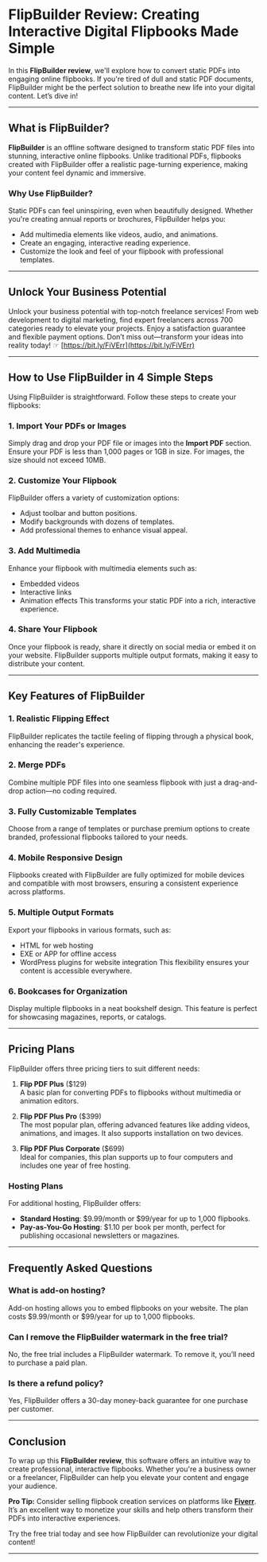 # FlipBuilder Review: Creating Interactive Digital Flipbooks Made Simple

In this **FlipBuilder review**, we'll explore how to convert static PDFs into engaging online flipbooks. If you're tired of dull and static PDF documents, FlipBuilder might be the perfect solution to breathe new life into your digital content. Let’s dive in!

---

## What is FlipBuilder?

**FlipBuilder** is an offline software designed to transform static PDF files into stunning, interactive online flipbooks. Unlike traditional PDFs, flipbooks created with FlipBuilder offer a realistic page-turning experience, making your content feel dynamic and immersive.

### Why Use FlipBuilder?

Static PDFs can feel uninspiring, even when beautifully designed. Whether you're creating annual reports or brochures, FlipBuilder helps you:
- Add multimedia elements like videos, audio, and animations.
- Create an engaging, interactive reading experience.
- Customize the look and feel of your flipbook with professional templates.

---

## Unlock Your Business Potential

Unlock your business potential with top-notch freelance services! From web development to digital marketing, find expert freelancers across 700 categories ready to elevate your projects. Enjoy a satisfaction guarantee and flexible payment options. Don’t miss out—transform your ideas into reality today! ☞ [https://bit.ly/FiVErr](https://bit.ly/FiVErr)

---

## How to Use FlipBuilder in 4 Simple Steps

Using FlipBuilder is straightforward. Follow these steps to create your flipbooks:

### 1. Import Your PDFs or Images
Simply drag and drop your PDF file or images into the **Import PDF** section. Ensure your PDF is less than 1,000 pages or 1GB in size. For images, the size should not exceed 10MB.

### 2. Customize Your Flipbook
FlipBuilder offers a variety of customization options:
- Adjust toolbar and button positions.
- Modify backgrounds with dozens of templates.
- Add professional themes to enhance visual appeal.

### 3. Add Multimedia
Enhance your flipbook with multimedia elements such as:
- Embedded videos
- Interactive links
- Animation effects
This transforms your static PDF into a rich, interactive experience.

### 4. Share Your Flipbook
Once your flipbook is ready, share it directly on social media or embed it on your website. FlipBuilder supports multiple output formats, making it easy to distribute your content.

---

## Key Features of FlipBuilder

### 1. Realistic Flipping Effect
FlipBuilder replicates the tactile feeling of flipping through a physical book, enhancing the reader's experience.

### 2. Merge PDFs
Combine multiple PDF files into one seamless flipbook with just a drag-and-drop action—no coding required.

### 3. Fully Customizable Templates
Choose from a range of templates or purchase premium options to create branded, professional flipbooks tailored to your needs.

### 4. Mobile Responsive Design
Flipbooks created with FlipBuilder are fully optimized for mobile devices and compatible with most browsers, ensuring a consistent experience across platforms.

### 5. Multiple Output Formats
Export your flipbooks in various formats, such as:
- HTML for web hosting
- EXE or APP for offline access
- WordPress plugins for website integration
This flexibility ensures your content is accessible everywhere.

### 6. Bookcases for Organization
Display multiple flipbooks in a neat bookshelf design. This feature is perfect for showcasing magazines, reports, or catalogs.

---

## Pricing Plans

FlipBuilder offers three pricing tiers to suit different needs:

1. **Flip PDF Plus** ($129)  
   A basic plan for converting PDFs to flipbooks without multimedia or animation editors.

2. **Flip PDF Plus Pro** ($399)  
   The most popular plan, offering advanced features like adding videos, animations, and images. It also supports installation on two devices.

3. **Flip PDF Plus Corporate** ($699)  
   Ideal for companies, this plan supports up to four computers and includes one year of free hosting.

### Hosting Plans
For additional hosting, FlipBuilder offers:
- **Standard Hosting**: $9.99/month or $99/year for up to 1,000 flipbooks.
- **Pay-as-You-Go Hosting**: $1.10 per book per month, perfect for publishing occasional newsletters or magazines.

---

## Frequently Asked Questions

### What is add-on hosting?
Add-on hosting allows you to embed flipbooks on your website. The plan costs $9.99/month or $99/year for up to 1,000 flipbooks.

### Can I remove the FlipBuilder watermark in the free trial?
No, the free trial includes a FlipBuilder watermark. To remove it, you’ll need to purchase a paid plan.

### Is there a refund policy?
Yes, FlipBuilder offers a 30-day money-back guarantee for one purchase per customer.

---

## Conclusion

To wrap up this **FlipBuilder review**, this software offers an intuitive way to create professional, interactive flipbooks. Whether you're a business owner or a freelancer, FlipBuilder can help you elevate your content and engage your audience.

**Pro Tip:** Consider selling flipbook creation services on platforms like **[Fiverr](https://bit.ly/FiVErr)**. It’s an excellent way to monetize your skills and help others transform their PDFs into interactive experiences.

Try the free trial today and see how FlipBuilder can revolutionize your digital content!

---
